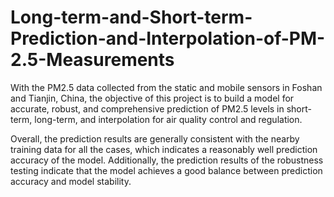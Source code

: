 # Long-term-and-Short-term-Prediction-and-Interpolation-of-PM-2.5-Measurements
With the PM2.5 data collected from the static and mobile sensors in Foshan and Tianjin, China, the objective of this project is to build a model for accurate, robust, and comprehensive prediction of PM2.5 levels in short-term, long-term, and interpolation for air quality control and regulation.

Overall, the prediction results are generally consistent with the nearby training data for all the cases, which indicates a reasonably well prediction accuracy of the model. Additionally, the prediction results of the robustness testing indicate that the model achieves a good balance between prediction accuracy and model stability.
